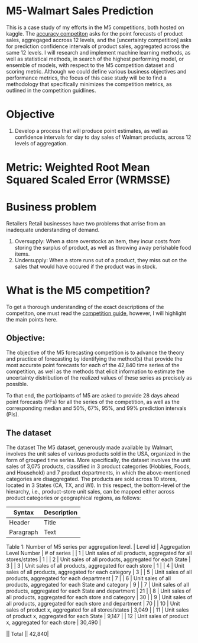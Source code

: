 # M5-Walmart Sales Prediction
This is a case study of my efforts in the M5 competitions, both hosted on kaggle. The [accuracy competiton](https://www.kaggle.com/c/m5-forecasting-accuracy) asks for the point forecasts of product sales, aggregaged accross 12 levels, and the [uncertainty competition] asks for prediction confidence intervals of product sales, aggregated across the same 12 levels. I will research and implement machine learning methods, as well as statistical methods, in search of the highest performing model, or ensemble of models, with respect to the M5 competition dataset and scoring metric. Although we could define various business objectives and performance metrics, the focus of this case study will be to find a methodology that specifically minimizes the competition metrics, as outlined in the competition guidlines. 


# Objective
1. Develop a process that will produce point estimates, as well as confidence intervals for day to day sales of Walmart products, across 12 levels of aggregation.

# Metric: Weighted Root Mean Squared Scaled Error (WRMSSE)



# Business problem
Retailers 
Retail businesses have two problems that arrise from an inadequate understanding of demand. 
1. Oversupply: When a store overstocks an item, they incur costs from storing the surplus of product, as well as throwing away perishable food items. 
2. Undersupply: When a store runs out of a product, they miss out on the sales that would have occured if the product was in stock. 


# What is the M5 competition? 
To get a thorough understanding of the exact descriptions of the competiton, one must read the [competition guide](https://mk0mcompetitiont8ake.kinstacdn.com/wp-content/uploads/2020/02/M5-Competitors-Guide_Final-1.pdf), however, I will highlight the main points here. 
## Objective: 
The objective of the M5 forecasting competition is to advance the theory and practice of forecasting by
identifying the method(s) that provide the most accurate point forecasts for each of the 42,840 time
series of the competition, as well as the methods that elicit information to estimate the uncertainty
distribution of the realized values of these series as precisely as possible.

To that end, the participants of M5 are asked to provide 28 days ahead point forecasts (PFs) for all the
series of the competition, as well as the corresponding median and 50%, 67%, 95%, and 99% prediction
intervals (PIs).

## The dataset 
The dataset
The M5 dataset, generously made available by Walmart, involves the unit sales of various products sold
in the USA, organized in the form of grouped time series. More specifically, the dataset involves the unit
sales of 3,075 products, classified in 3 product categories (Hobbies, Foods, and Household) and 7 product
departments, in which the above-mentioned categories are disaggregated. The products are sold across
10 stores, located in 3 States (CA, TX, and WI). In this respect, the bottom-level of the hierarchy, i.e.,
product-store unit sales, can be mapped either across product categories or geographical regions, as
follows:

| Syntax      | Description |
| ----------- | ----------- |
| Header      | Title       |
| Paragraph   | Text        |

Table 1: Number of M5 series per aggregation level.
| Level id | Aggregation Level Number                                              | # of series |
| 1        | Unit sales of all products, aggregated for all stores/states          | 1           |
| 2        | Unit sales of all products, aggregated for each State                 | 3           |
| 3        | Unit sales of all products, aggregated for each store                 | 1           |
| 4        | Unit sales of all products, aggregated for each category              | 3           |
| 5        | Unit sales of all products, aggregated for each department            | 7           |
| 6        | Unit sales of all products, aggregated for each State and category    | 9           |
| 7        | Unit sales of all products, aggregated for each State and department  | 21          |
| 8        | Unit sales of all products, aggregated for each store and category    | 30          |
| 9        | Unit sales of all products, aggregated for each store and department  | 70          |
| 10       | Unit sales of product x, aggregated for all stores/states             | 3,049       |
| 11       | Unit sales of product x, aggregated for each State                    | 9,147       |
| 12       | Unit sales of product x, aggregated for each store                    | 30,490      |



|| Total || 42,840|
